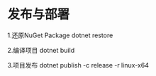 # 发布与部署

1.还原NuGet Package
dotnet restore

2.编译项目
dotnet build

3.项目发布
dotnet publish -c release -r linux-x64
